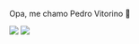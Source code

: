 Opa, me chamo Pedro Vitorino 👋

<div>
<a href="https://www.instagram.com/_pedrovito/" target="_blank"><img loading="lazy" src="https://img.shields.io/badge/-Instagram-%23E4405F?style=for-the-badge&logo=instagram&logoColor=white" target="_blank"></a>
<a href = "mailto:pedrolucasofici@gmail.com"><img loading="lazy" src="https://img.shields.io/badge/Gmail-D14836?style=for-the-badge&logo=gmail&logoColor=white" target="_blank"></a>
</div>

<div>
<a href="https://github.com/pedrovitorino07">
<img loading="lazy" height="180em" src="https://github-readme-stats.vercel.app/api?tokyonight=anuraghazra&theme=dark&show_icons=true/>
</div>
